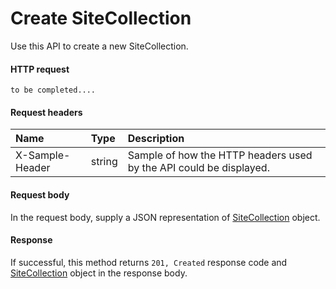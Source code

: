 # Create SiteCollection

Use this API to create a new SiteCollection.
#### HTTP request
```http
to be completed....
```
#### Request headers
| Name       | Type | Description|
|:---------------|:--------|:----------|
| X-Sample-Header  | string  | Sample of how the HTTP headers used by the API could be displayed.|

#### Request body
In the request body, supply a JSON representation of [SiteCollection](../resources/sitecollection.md) object.


#### Response
If successful, this method returns `201, Created` response code and [SiteCollection](../resources/sitecollection.md) object in the response body.
